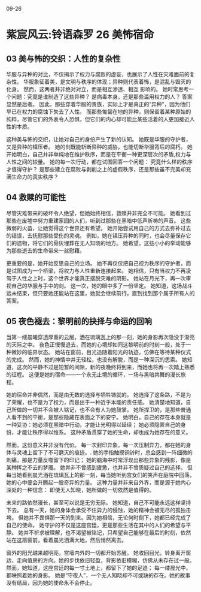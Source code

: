 09-26 
# 紫宸风云:铃语森罗 26 美怖宿命

## 03 美与怖的交织：人性的复杂性

华服与异种的对比，不仅揭示了权力与腐败的虚妄，也展示了人性在灾难面前的复杂性。
华服象征着美，是文明与秩序的体现；异种则代表着怖，是混乱与毁灭的化身。
然而，这两者并非绝对对立，而是相互渗透、相互
影响的。
她时常思考一个问题：究竟是谁制造了这些异种？
是病毒本身，还是那些滥用权力的人？
答案显然是后者。
因此，那些穿着华服的贵族，实际上才是真正的“异种”，因为他们早已在权力的腐蚀下失去了人性。
而那些匍匐在地的异种，则保留着某种原始的纯粹，尽管它们的外表令人恐惧，但它们的内心却可能比某些活着的人更加接近人性的本质。

这种美与怖的交织，让她对自己的身份产生了新的认知。
她既是华服的守护者，又是异种的镇压者。
她的剑既能斩断异种的威胁，也能切断华服背后的腐朽。
她开始明白，自己并非单纯地在维护秩序，而是在平衡一种更深层次的矛盾,权力与人性之间的较量。
她的每一次行动，都在试图回答一个问题：
究竟什么样的秩序才值得守护？
是那些建立在腐败与剥削之上的虚假秩序，还是那些虽不完美却充满生命力的真实秩序？

## 04 救赎的可能性

尽管灾难带来的破坏令人绝望，但她始终相信，救赎并非完全不可能。
她看到过那些在废墟中努力重建家园的人们，听到过那些在黑暗中低声祈祷的声音。
这些微弱的火苗，让她觉得这个世界还有希望。
她开始尝试用自己的方式去弥补过去的错误，去抚慰那些受伤的灵魂。
例如，她在镇压异种的同时，也会尽量保存它们的遗物，将它们的骨灰埋葬在无人知晓的地方。
她希望，这些小小的举动能够为那些逝去的生命带来一丝慰藉。

更重要的是，她开始反思自己的立场。
她不再仅仅把自己视为秩序的守护者，而是试图成为一个桥梁，将权力与人性重新连接起来。
她相信，只有当权力不再凌驾于人性之上时，这个世界才能真正摆脱灾难的阴影。
她站在月光下，再一次审视自己的华服与手中的剑。
这一次，她的眼中多了一份坚定。
她知道，这场战斗远未结束，但只要她还能站在这里，她就会继续前行，直到找到那个属于所有人的答案。

## 05 夜色褪去：黎明前的抉择与命运的回响

当第一缕晨曦穿透厚重的云层，洒在琉璃瓦上的那一刻，她的身影再次隐没于渐亮的天际之中。
夜色正慢慢退去，而她的心境却如同这黎明前的时刻一般，处于一种微妙的临界状态。
她站在窗前，目光追随着阳光的轨迹，仿佛在等待某种仪式的完成。
然而，她的神情中并无轻松，也没有解脱，而是一种深沉的思索。
她知道，这次的平静不过是短暂的间隙，新的夜晚终将到来，而她也将再一次踏上熟悉的征程。
这便是她的宿命——一个永无止境的循环，一场与黑暗共舞的漫长旅程。

她的宿命并非偶然，而是由无数的选择与牺牲铸就的。
她选择了这条路，不是为了荣耀，也不是为了权力，而是出于一种近乎本能的责任感。
她清楚地知道，自己所做的一切并不会被人铭记，也不会有人为她鼓掌。
她所捍卫的，是那些普通人看不到的平衡，是那些隐藏在表面之下的安宁。
她明白，自己的存在本身就是一种妥协：她必须在黑暗中行动，才能让光明得以延续；
她必须隐匿自己的身份，才能让秩序得以维系。
这种矛盾贯穿了她的生命，却也成为她存在的意义。

然而，这份意义并非没有代价。
每一次封印异象，每一次压制异力，都在她的身体与灵魂上留下了不可磨灭的痕迹。.
她的手指触摸铜铃时，总会感到一阵细微的刺痛，那是力量反噬留下的印记；
她的脑海中时常浮现出那些异象的残影，像是某种挥之不去的梦魇。
她并非不曾感到疲惫，也并非不曾质疑过自己的选择。
但每当她看到晨光洒在琉璃瓦上的那一刻，每当她听到宫女们的笑声在庭院中回荡，她的心中便会升腾起一股奇异的力量。
这种力量并非来自外界，而是源于她内心深处的一种信念：
即使无人知晓，她所做的一切依然是值得的。

未来的路依然漫长，甚至可以说是无穷无际。
她知道，自己不可能永远这样坚持下去。
总有一天，她的身体会承受不住异力的侵蚀，她的精神会被无尽的孤独击垮。
但她并不畏惧那一天的到来。因为她相信，无论何时倒下，她都已经完成了自己的使命。
她守护的不仅是这座宫廷，更是那些生活在其中的人们的希望与平静。
她并不祈求被理解，也不渴望被铭记，只希望自己能够在最后的时刻，依然站在这扇窗前，看着晨光洒满大地，然后悄然离去。

窗外的阳光越来越明亮，宫墙内外的一切都开始苏醒。
她收回目光，转身离开窗边，走向值房的方向。她的步伐依旧轻盈，背影依旧模糊，仿佛从未存在过一般。
然而，她知道，这座宫廷的每一寸土地上，都留下了她的足迹；
每一缕晨光中，都映照着她的身影。
她是“守夜人”，一个无人知晓却不可或缺的存在。她的故事没有结局，因为她的使命永不会停止。